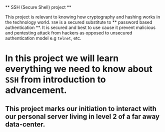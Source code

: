 ** SSH (Secure Shell) project **

This project is relevant to knowing how cryptography and hashing works in the technology world. `SSH` is a secured substitute to ** password based authentication **. It is secured and best to use cause it prevent malicious and pentesting attack from hackers as opposed to unsecured authentication model e.g `telnet`, etc.

# In this project we will learn everything we need to know about `SSH` from introduction to advancement. 
## This project marks our initiation to interact with our personal server living in level 2 of a far away data-center. 
